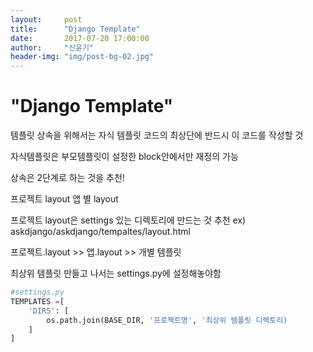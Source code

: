 ```yaml
---
layout:     post
title:      "Django Template"
date:       2017-07-20 17:00:00
author:     "신윤기"
header-img: "img/post-bg-02.jpg"
---
```


# "Django Template" #
템플릿 상속을 위해서는 자식 템플릿 코드의 최상단에 반드시 이 코드를 작성할 것 


자식템플릿은 부모템플릿이 설정한 block안에서만 재정의 가능


상속은 2단계로 하는 것을 추천!


프로젝트 layout
앱 별 layout

프로젝트 layout은 settings 있는 디렉토리에 만드는 것 추천
ex)
askdjango/askdjango/tempaltes/layout.html

프로젝트.layout >> 앱.layout >> 개별 템플릿

최상위 템플릿 만들고 나서는 settings.py에 설정해놓야함

```python
#settings.py
TEMPLATES =[
    'DIRS': [
        os.path.join(BASE_DIR, '프로젝트명', '최상위 템플릿 디렉토리)
    ]
]
